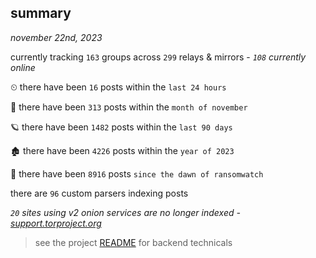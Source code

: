 
## summary
_november 22nd, 2023_

currently tracking `163` groups across `299` relays & mirrors - _`108` currently online_

⏲ there have been `16` posts within the `last 24 hours`

🦈 there have been `313` posts within the `month of november`

🪐 there have been `1482` posts within the `last 90 days`

🏚 there have been `4226` posts within the `year of 2023`

🦕 there have been `8916` posts `since the dawn of ransomwatch`

there are `96` custom parsers indexing posts

_`20` sites using v2 onion services are no longer indexed - [support.torproject.org](https://support.torproject.org/onionservices/v2-deprecation/)_

> see the project [README](https://github.com/joshhighet/ransomwatch#ransomwatch--) for backend technicals
